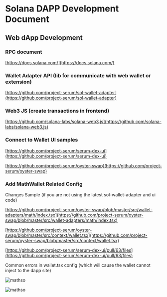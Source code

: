 # Solana DAPP Development Document

## Web dApp Development

### RPC document

[https://docs.solana.com/](https://docs.solana.com/)

### Wallet Adapter API (lib for communicate with web wallet or extension)

[https://github.com/project-serum/sol-wallet-adapter](https://github.com/project-serum/sol-wallet-adapter)

### Web3 JS (create transactions in frontend)

[https://github.com/solana-labs/solana-web3.js](https://github.com/solana-labs/solana-web3.js)

### Connect to Wallet UI samples

[https://github.com/project-serum/serum-dex-ui](https://github.com/project-serum/serum-dex-ui)

[https://github.com/project-serum/oyster-swap](https://github.com/project-serum/oyster-swap)



### Add MathWallet Related Config

Changes Sample (if you are not using the latest sol-wallet-adapter and ui code)

[https://github.com/project-serum/oyster-swap/blob/master/src/wallet-adapters/math/index.tsx](https://github.com/project-serum/oyster-swap/blob/master/src/wallet-adapters/math/index.tsx)

[https://github.com/project-serum/oyster-swap/blob/master/src/context/wallet.tsx](https://github.com/project-serum/oyster-swap/blob/master/src/context/wallet.tsx)

[https://github.com/project-serum/serum-dex-ui/pull/63/files](https://github.com/project-serum/serum-dex-ui/pull/63/files)

Common errors in wallet.tsx config (which will cause the wallet cannot inject to the dapp site)

![mathso](http://qiniu.eth.fm/2021-09-01-mathsol1.jpg)

![mathso](http://qiniu.eth.fm/2021-09-01-mathsol2.jpg)



